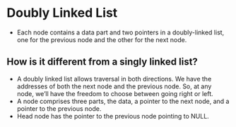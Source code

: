 # Doubly Linked List
- Each node contains a data part and two pointers in a doubly-linked list, one for the previous node and the other for the next node.

## How is it different from a singly linked list?
- A doubly linked list allows traversal in both directions. We have the addresses of both the next node and the previous node. So, at any node, we’ll have the freedom to choose between going right or left.
- A node comprises three parts, the data, a pointer to the next node, and a pointer to the previous node.
- Head node has the pointer to the previous node pointing to NULL.